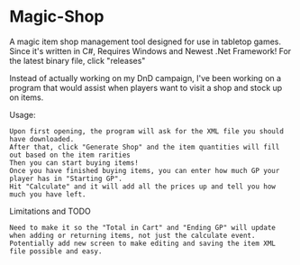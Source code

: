 # Magic-Shop
A magic item shop management tool designed for use in tabletop games.
Since it's written in C#, Requires Windows and Newest .Net Framework!
For the latest binary file, click "releases"

Instead of actually working on my DnD campaign, I've been working on a program that would assist when players want to visit a shop and stock up on items.

Usage:

    Upon first opening, the program will ask for the XML file you should have downloaded.
    After that, click "Generate Shop" and the item quantities will fill out based on the item rarities
    Then you can start buying items!
    Once you have finished buying items, you can enter how much GP your player has in "Starting GP".
    Hit "Calculate" and it will add all the prices up and tell you how much you have left.

Limitations and TODO

    Need to make it so the "Total in Cart" and "Ending GP" will update when adding or returning items, not just the calculate event.
    Potentially add new screen to make editing and saving the item XML file possible and easy.
